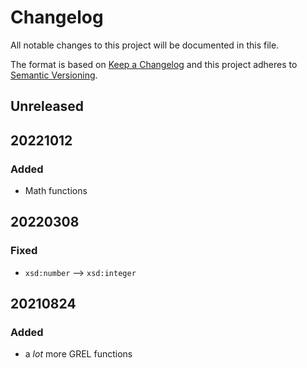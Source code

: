 # Changelog

All notable changes to this project will be documented in this file.

The format is based on [Keep a Changelog](http://keepachangelog.com/en/1.0.0/)
and this project adheres to [Semantic Versioning](http://semver.org/spec/v2.0.0.html).

## Unreleased

## 20221012

### Added

- Math functions

## 20220308

### Fixed

- `xsd:number` --> `xsd:integer`

## 20210824

### Added

- a _lot_ more GREL functions
